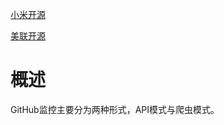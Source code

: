 [小米开源](https://github.com/MiSecurity/x-patrol)

[美联开源](https://github.com/FeeiCN/GSIL)

# 概述
GitHub监控主要分为两种形式，API模式与爬虫模式。

